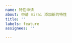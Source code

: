 ```yaml
---
name: 特性申请
about: 申请 mirai 添加新的特性
title: ''
labels: feature
assignees: ''

---
```


<!-- 
  请确认你已经做了下面这些事情，若问题还是未解决，那么请尽可详细地描述你的问题。
  - 我已经对照 CHANGELOG ，相关问题未在近期更新中解决
  - 我已经搜索了已有的 Issues 列表中有没相关的信息
  - 我已经阅读了 Mirai 的相关文档
-->

<!--
在提交协议方面的需求申请时, 你默认接受 issue 被直接关闭的反馈。


可以提交的内容:
- 架构 / 功能上的建议 (非常欢迎，我们会尊重你的建议)

-->
<!--请在下一行开始描述你的问题-->
